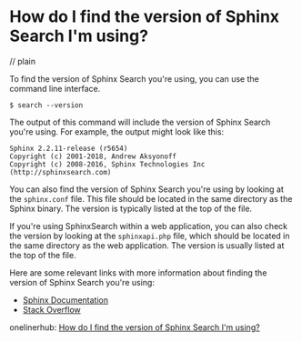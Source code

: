 # How do I find the version of Sphinx Search I'm using?
// plain

To find the version of Sphinx Search you're using, you can use the command line interface.

```
$ search --version
```

The output of this command will include the version of Sphinx Search you're using. For example, the output might look like this:

```
Sphinx 2.2.11-release (r5654)
Copyright (c) 2001-2018, Andrew Aksyonoff
Copyright (c) 2008-2016, Sphinx Technologies Inc (http://sphinxsearch.com)
```

You can also find the version of Sphinx Search you're using by looking at the `sphinx.conf` file. This file should be located in the same directory as the Sphinx binary. The version is typically listed at the top of the file.

If you're using SphinxSearch within a web application, you can also check the version by looking at the `sphinxapi.php` file, which should be located in the same directory as the web application. The version is usually listed at the top of the file.

Here are some relevant links with more information about finding the version of Sphinx Search you're using:

- [Sphinx Documentation](http://sphinxsearch.com/docs/current.html#version-information)
- [Stack Overflow](https://stackoverflow.com/questions/10786490/how-can-i-find-out-which-version-of-sphinx-i-am-using)

onelinerhub: [How do I find the version of Sphinx Search I'm using?](https://onelinerhub.com/sphinxsearch/how-do-i-find-the-version-of-sphinx-search-i-m-using)